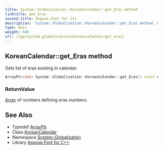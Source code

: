 ```yaml
---
title: System::Globalization::KoreanCalendar::get_Eras method
linktitle: get_Eras
second_title: Aspose.Font for C++
description: 'System::Globalization::KoreanCalendar::get_Eras method. Gets list of eras existing in calendar in C++.'
type: docs
weight: 500
url: /cpp/system.globalization/koreancalendar/get_eras/
---
```

## KoreanCalendar::get_Eras method


Gets list of eras existing in calendar.

```cpp
ArrayPtr<int> System::Globalization::KoreanCalendar::get_Eras() const override
```


### ReturnValue

[Array](../../../system/array/) of numbers defining eras numbers.

## See Also

* Typedef [ArrayPtr](../../../system/arrayptr/)
* Class [KoreanCalendar](../)
* Namespace [System::Globalization](../../)
* Library [Aspose.Font for C++](../../../)
